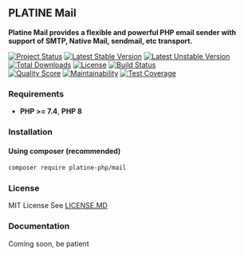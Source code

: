 ## PLATINE Mail
**Platine Mail provides a flexible and powerful PHP email sender with support of SMTP, Native Mail, sendmail, etc transport.**

[![Project Status](http://opensource.box.com/badges/active.svg)](http://opensource.box.com/badges)
[![Latest Stable Version](https://poser.pugx.org/platine-php/mail/v)](https://packagist.org/packages/platine-php/mail)
[![Latest Unstable Version](https://poser.pugx.org/platine-php/mail/v/unstable)](https://packagist.org/packages/platine-php/mail)
[![Total Downloads](https://poser.pugx.org/platine-php/mail/downloads)](https://packagist.org/packages/platine-php/mail)
[![License](https://poser.pugx.org/platine-php/mail/license)](https://packagist.org/packages/platine-php/mail)
[![Build Status](https://img.shields.io/travis/com/platine-php/mail?style=flat-square)](https://travis-ci.com/platine-php/mail)  
[![Quality Score](https://img.shields.io/scrutinizer/g/platine-php/mail.svg?style=flat-square)](https://scrutinizer-ci.com/g/platine-php/mail)
[![Maintainability](https://api.codeclimate.com/v1/badges/ce0d37e3a904cf61a3ad/maintainability)](https://codeclimate.com/github/platine-php/mail/maintainability)
[![Test Coverage](https://api.codeclimate.com/v1/badges/ce0d37e3a904cf61a3ad/test_coverage)](https://codeclimate.com/github/platine-php/mail/test_coverage)

### Requirements 
- **PHP >= 7.4**, **PHP 8** 

### Installation
#### Using composer (recommended)
```bash
composer require platine-php/mail
```

### License
MIT License See [LICENSE.MD](LICENSE.MD)

### Documentation 
Coming soon, be patient